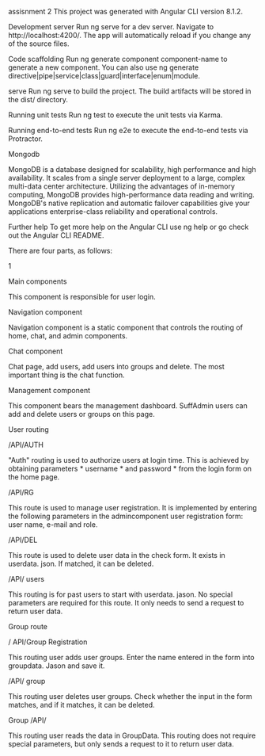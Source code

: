 assisnment 2
This project was generated with Angular CLI version 8.1.2.

Development server
Run ng serve for a dev server. Navigate to http://localhost:4200/. The app will automatically reload if you change any of the source files.

Code scaffolding
Run ng generate component component-name to generate a new component. You can also use ng generate directive|pipe|service|class|guard|interface|enum|module.

serve
Run ng serve to build the project. The build artifacts will be stored in the dist/ directory.

Running unit tests
Run ng test to execute the unit tests via Karma.

Running end-to-end tests
Run ng e2e to execute the end-to-end tests via Protractor.

Mongodb

MongoDB is a database designed for scalability, high performance and high availability. It scales from a single server deployment to a large, complex multi-data center architecture. Utilizing the advantages of in-memory computing, MongoDB provides high-performance data reading and writing. MongoDB's native replication and automatic failover capabilities give your applications enterprise-class reliability and operational controls.

Further help
To get more help on the Angular CLI use ng help or go check out the Angular CLI README.



There are four parts, as follows:



1

Main components



This component is responsible for user login.





Navigation component



Navigation component is a static component that controls the routing of home, chat, and admin components.





Chat component



Chat page, add users, add users into groups and delete. The most important thing is the chat function.





Management component



This component bears the management dashboard. SuffAdmin users can add and delete users or groups on this page.





User routing



/API/AUTH



"Auth" routing is used to authorize users at login time. This is achieved by obtaining parameters * username * and password * from the login form on the home page.





/API/RG



This route is used to manage user registration. It is implemented by entering the following parameters in the admincomponent user registration form: user name, e-mail and role.





/API/DEL



This route is used to delete user data in the check form. It exists in userdata. json. If matched, it can be deleted.





/API/ users



This routing is for past users to start with userdata. jason. No special parameters are required for this route. It only needs to send a request to return user data.





Group route



/ API/Group Registration



This routing user adds user groups. Enter the name entered in the form into groupdata. Jason and save it.





/API/ group



This routing user deletes user groups. Check whether the input in the form matches, and if it matches, it can be deleted.





Group /API/



This routing user reads the data in GroupData. This routing does not require special parameters, but only sends a request to it to return user data.
